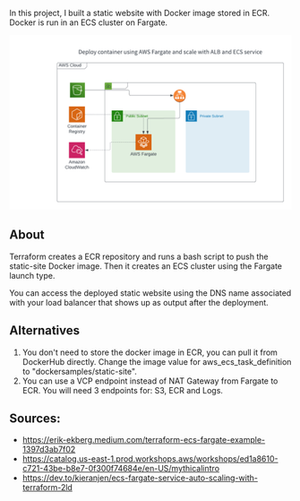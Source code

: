 In this project, I built a static website with Docker image stored in ECR. Docker is run in an ECS cluster on Fargate.

![diagram](./aws-ecs-fargate.png)

## About
Terraform creates a ECR repository and runs a bash script to push the static-site Docker image. Then it creates an ECS cluster using the Fargate launch type. 

You can access the deployed static website using the DNS name associated with your load balancer that shows up as output after the deployment.

## Alternatives
1. You don't need to store the docker image in ECR, you can pull it from DockerHub directly. Change the image value for aws_ecs_task_definition to "dockersamples/static-site".
2. You can use a VCP endpoint instead of NAT Gateway from Fargate to ECR. You will need 3 endpoints for: S3, ECR and Logs. 

## Sources:
- https://erik-ekberg.medium.com/terraform-ecs-fargate-example-1397d3ab7f02
- https://catalog.us-east-1.prod.workshops.aws/workshops/ed1a8610-c721-43be-b8e7-0f300f74684e/en-US/mythicalintro
- https://dev.to/kieranjen/ecs-fargate-service-auto-scaling-with-terraform-2ld


